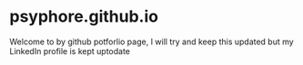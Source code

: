 # psyphore.github.io
Welcome to by github potforlio page, I will try and keep this updated but my LinkedIn profile is kept uptodate
